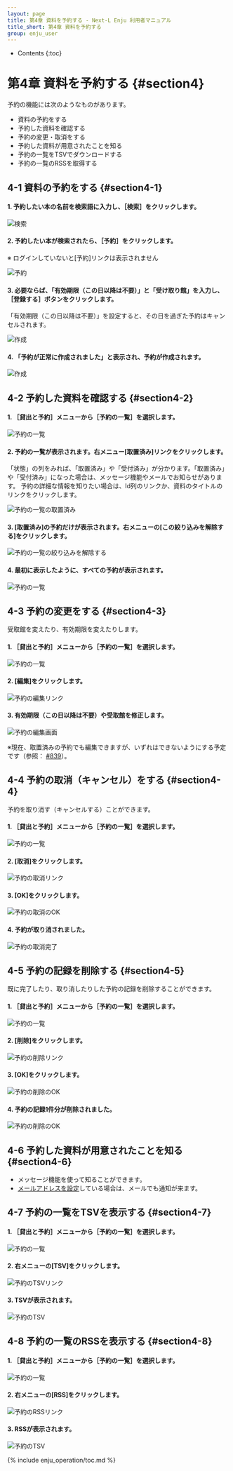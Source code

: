 ```yaml
---
layout: page
title: 第4章 資料を予約する - Next-L Enju 利用者マニュアル
title_short: 第4章 資料を予約する
group: enju_user
---
```


* Contents
{:toc}

第4章 資料を予約する {#section4}
=================================

予約の機能には次のようなものがあります。

* 資料の予約をする
* 予約した資料を確認する
* 予約の変更・取消をする
* 予約した資料が用意されたことを知る
* 予約の一覧をTSVでダウンロードする
* 予約の一覧のRSSを取得する

4-1 資料の予約をする {#section4-1}
----------------------------------

#### 1. 予約したい本の名前を検索語に入力し、［検索］をクリックします。  

![検索](assets/images/image_user_reserve_003.png)

#### 2. 予約したい本が検索されたら、［予約］をクリックします。  

※ ログインしていないと[予約]リンクは表示されません

![予約](assets/images/image_user_reserve_005.png)

#### 3. 必要ならば、「有効期限（この日以降は不要）」と「受け取り館」を入力し、［登録する］ボタンをクリックします。  

「有効期限（この日以降は不要）」を設定すると、その日を過ぎた予約はキャンセルされます。

![作成](assets/images/image_user_reserve_007.png)

#### 4. 「予約が正常に作成されました」と表示され、予約が作成されます。

![作成](assets/images/image_user_reserve_009.png)

4-2 予約した資料を確認する {#section4-2}
----------------------------------------

#### 1. ［貸出と予約］メニューから［予約の一覧］を選択します。

![予約の一覧](assets/images/image_user_reserve_011.png)

#### 2. 予約の一覧が表示されます。右メニュー[取置済み]リンクをクリックします。

「状態」の列をみれば、「取置済み」や「受付済み」が分かります。「取置済み」や「受付済み」になった場合は、メッセージ機能やメールでお知らせがあります。
予約の詳細な情報を知りたい場合は、Id列のリンクか、資料のタイトルのリンクをクリックします。

![予約の一覧の取置済み](assets/images/image_user_reserve_013.png)

#### 3. [取置済み]の予約だけが表示されます。右メニューの[この絞り込みを解除する]をクリックします。

![予約の一覧の絞り込みを解除する](assets/images/image_user_reserve_015.png)

#### 4. 最初に表示したように、すべての予約が表示されます。

![予約の一覧](assets/images/image_user_reserve_017.png)

4-3 予約の変更をする {#section4-3}
----------------------------------------

受取館を変えたり、有効期限を変えたりします。

#### 1. ［貸出と予約］メニューから［予約の一覧］を選択します。

![予約の一覧](assets/images/image_user_reserve_011.png)

#### 2. [編集]をクリックします。

![予約の編集リンク](assets/images/image_user_reserve_019.png)

#### 3. 有効期限（この日以降は不要）や受取館を修正します。

![予約の編集画面](assets/images/image_user_reserve_021.png)

※現在、取置済みの予約でも編集できますが、いずれはできないようにする予定です（参照： [#839](https://github.com/next-l/enju_leaf/issues/839)）。

4-4 予約の取消（キャンセル）をする {#section4-4}
----------------------------------------

予約を取り消す（キャンセルする）ことができます。

#### 1. ［貸出と予約］メニューから［予約の一覧］を選択します。

![予約の一覧](assets/images/image_user_reserve_011.png)

#### 2. [取消]をクリックします。

![予約の取消リンク](assets/images/image_user_reserve_023.png)

#### 3. [OK]をクリックします。

![予約の取消のOK](assets/images/image_user_reserve_ok.png)

#### 4. 予約が取り消されました。

![予約の取消完了](assets/images/image_user_reserve_025.png)

4-5 予約の記録を削除する {#section4-5}
----------------------------------------

既に完了したり、取り消したりした予約の記録を削除することができます。

#### 1. ［貸出と予約］メニューから［予約の一覧］を選択します。

![予約の一覧](assets/images/image_user_reserve_011.png)

#### 2. [削除]をクリックします。

![予約の削除リンク](assets/images/image_user_reserve_027.png)

#### 3. [OK]をクリックします。

![予約の削除のOK](assets/images/image_user_reserve_ok.png)

#### 4. 予約の記録1件分が削除されました。

![予約の削除のOK](assets/images/image_user_reserve_029.png)

4-6 予約した資料が用意されたことを知る {#section4-6}
----------------------------------------------------

* メッセージ機能を使って知ることができます。
* [メールアドレスを設定](enju_user_3.html#section3-2)している場合は、メールでも通知が来ます。

4-7 予約の一覧をTSVを表示する {#section4-7}
----------------------------------------------------

#### 1. ［貸出と予約］メニューから［予約の一覧］を選択します。

![予約の一覧](assets/images/image_user_reserve_011.png)

#### 2. 右メニューの[TSV]をクリックします。

![予約のTSVリンク](assets/images/image_user_reserve_031.png)

#### 3. TSVが表示されます。

![予約のTSV](assets/images/image_user_reserve_033.png)

4-8 予約の一覧のRSSを表示する {#section4-8}
----------------------------------------------------

#### 1. ［貸出と予約］メニューから［予約の一覧］を選択します。

![予約の一覧](assets/images/image_user_reserve_011.png)

#### 2. 右メニューの[RSS]をクリックします。

![予約のRSSリンク](assets/images/image_user_reserve_035.png)

#### 3. RSSが表示されます。

![予約のTSV](assets/images/image_user_reserve_037.png)

{% include enju_operation/toc.md %}
